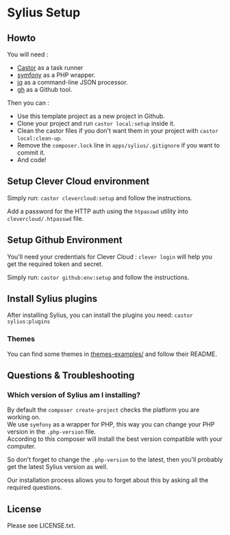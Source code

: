 # Sylius Setup

## Howto

You will need : 
- [Castor](https://github.com/jolicode/castor#readme) as a task runner
- [symfony](https://github.com/symfony-cli/symfony-cli#readme) as a PHP wrapper.
- [jq](https://jqlang.github.io/jq/download/) as a command-line JSON processor.
- [gh](https://cli.github.com/) as a Github tool.

Then you can : 

- Use this template project as a new project in Github.
- Clone your project and run `castor local:setup` inside it.
- Clean the castor files if you don't want them in your project with `castor local:clean-up`.
- Remove the `composer.lock` line in `apps/sylius/.gitignore` if you want to commit it.
- And code!

## Setup Clever Cloud environment

Simply run: `castor clevercloud:setup` and follow the instructions.

Add a password for the HTTP auth using the `htpasswd` utility into `clevercloud/.htpasswd` file.

## Setup Github Environment

You'll need your credentials for Clever Cloud : `clever login` will help you get the required token and secret.

Simply run: `castor github:env:setup` and follow the instructions.

## Install Sylius plugins

After installing Sylius, you can install the plugins you need: `castor sylius:plugins`

### Themes

You can find some themes in [themes-examples/](themes-examples/themes/) and follow their README.

## Questions & Troubleshooting

### Which version of Sylius am I installing?

By default the `composer create-project` checks the platform you are working on.  
We use `symfony` as a wrapper for PHP, this way you can change your PHP version in the `.php-version` file.  
According to this composer will install the best version compatible with your computer.

So don't forget to change the `.php-version` to the latest, then you'll probably get the latest Sylius version as well.

Our installation process allows you to forget about this by asking all the required questions.

## License

Please see LICENSE.txt.
